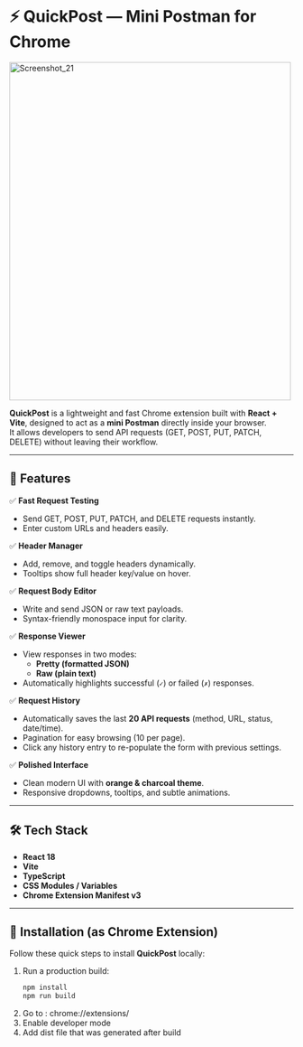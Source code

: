 # ⚡ QuickPost — Mini Postman for Chrome
<img width="499" height="599" alt="Screenshot_21" src="https://github.com/user-attachments/assets/ccdfb21c-d1f1-4c7b-8ddf-5a978c5de63a" />


**QuickPost** is a lightweight and fast Chrome extension built with **React + Vite**, designed to act as a **mini Postman** directly inside your browser.  
It allows developers to send API requests (GET, POST, PUT, PATCH, DELETE) without leaving their workflow.

---

## 🚀 Features

✅ **Fast Request Testing**
- Send GET, POST, PUT, PATCH, and DELETE requests instantly.  
- Enter custom URLs and headers easily.

✅ **Header Manager**
- Add, remove, and toggle headers dynamically.  
- Tooltips show full header key/value on hover.

✅ **Request Body Editor**
- Write and send JSON or raw text payloads.  
- Syntax-friendly monospace input for clarity.

✅ **Response Viewer**
- View responses in two modes:  
  - **Pretty (formatted JSON)**  
  - **Raw (plain text)**  
- Automatically highlights successful (`✓`) or failed (`✗`) responses.

✅ **Request History**
- Automatically saves the last **20 API requests** (method, URL, status, date/time).  
- Pagination for easy browsing (10 per page).  
- Click any history entry to re-populate the form with previous settings.

✅ **Polished Interface**
- Clean modern UI with **orange & charcoal theme**.  
- Responsive dropdowns, tooltips, and subtle animations.

---

## 🛠️ Tech Stack

- **React 18**  
- **Vite**  
- **TypeScript**  
- **CSS Modules / Variables**  
- **Chrome Extension Manifest v3**

---

## 🧩 Installation (as Chrome Extension)

Follow these quick steps to install **QuickPost** locally:

1. Run a production build:
   ```bash
   npm install
   npm run build
2. Go to : chrome://extensions/
3. Enable developer mode
4. Add dist file that was generated after build

